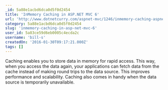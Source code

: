 ```yaml
---
_id: 5a88e1acbd6dca0d5f0d2454
title: 'InMemory Caching in ASP.NET MVC 6'
url: 'http://www.dotnetcurry.com/aspnet-mvc/1246/inmemory-caching-aspnet-mvc-6-core'
category: 5a88e1acbd6dca0d5f0d2454
slug: 'inmemory-caching-in-asp-net-mvc-6'
user_id: 5a83ce59d6eb0005c4ecda2c
username: 'bill-s'
createdOn: '2016-01-30T09:17:21.000Z'
tags: []
---
```


Caching enables you to store data in memory for rapid access. This way, when you access the data again, your applications can fetch data from the cache instead of making round trips to the data source. This improves performance and scalability. Caching also comes in handy when the data source is temporarily unavailable.
